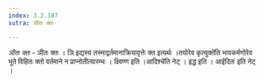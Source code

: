```yaml
---
index: 3.2.187
sutra: ञीतः क्तः

---
```

_ञीतः क्तः_ - ञीतः क्तः । ञि इद्यस्य तस्माद्वर्तमानाक्रियावृत्तेः क्त इत्यर्थः ।तयोरेव कृत्युक्ते॑ति भावकर्मणोरेव भूते विहितः क्तो वर्तमाने न प्राप्नोतीत्यारम्भः । क्ष्विण्ण इति ।आदिश्चे॑ति नेट् । इद्ध इति । आईदितः॑ इति नेट् । 